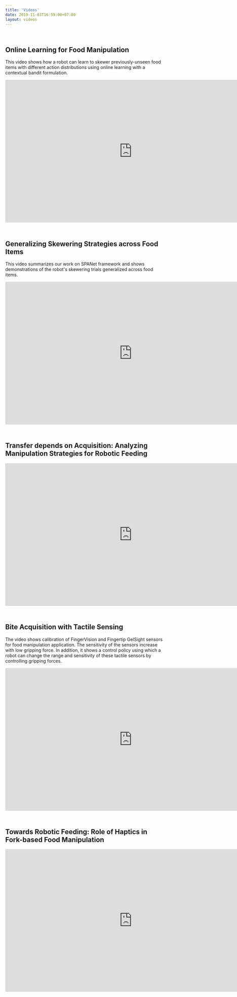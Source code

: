```yaml
---
title: 'Videos'
date: 2019-11-03T16:59:00+07:00
layout: videos
---
```


<br />


## Online Learning for Food Manipulation

This video shows how a robot can learn to skewer previously-unseen food items with different action distributions using online learning with a contextual bandit formulation.

<iframe width="800" height="450" style="margin-bottom:25px" src="https://www.youtube.com/embed/YI6hSol2oR4" frameborder="0" allow="accelerometer; autoplay; encrypted-media; gyroscope; picture-in-picture" allowfullscreen></iframe>

<br />

## Generalizing Skewering Strategies across Food Items

This video summarizes our work on SPANet framework and shows demonstrations of the robot's skewering trials generalized across food items.

<iframe width="800" height="450" style="margin-bottom:25px" src="https://www.youtube.com/embed/AFpmoqvx6Ug" frameborder="0" allow="accelerometer; autoplay; encrypted-media; gyroscope; picture-in-picture" allowfullscreen></iframe>

<br />

## Transfer depends on Acquisition: Analyzing Manipulation Strategies for Robotic Feeding

<iframe width="800" height="450" style="margin-bottom:25px" src="https://www.youtube.com/embed/XY3QoGT3YcA" frameborder="0" allow="accelerometer; autoplay; encrypted-media; gyroscope; picture-in-picture" allowfullscreen></iframe>

<br />

## Bite Acquisition with Tactile Sensing

The video shows calibration of FingerVision and Fingertip GelSight sensors for food manipulation application. The sensitivity of the sensors increase with low gripping force. In addition, it shows a control policy using which a robot can change the range and sensitivity of these tactile sensors by controlling gripping forces.

<iframe width="800" height="450" style="margin-bottom:25px" src="https://www.youtube.com/embed/udUZAARTE94" frameborder="0" allow="accelerometer; autoplay; encrypted-media; gyroscope; picture-in-picture" allowfullscreen></iframe>

<br />

## Towards Robotic Feeding: Role of Haptics in Fork-based Food Manipulation

<iframe width="800" height="450" style="margin-bottom:25px" src="https://www.youtube.com/embed/rK5jau8jBaM" frameborder="0" allow="accelerometer; autoplay; encrypted-media; gyroscope; picture-in-picture" allowfullscreen></iframe>

